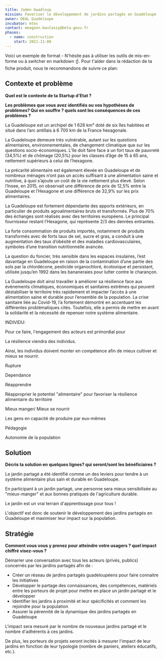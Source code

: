 ```yaml
---
title: Jaden Gwadloup
mission: Favoriser le développement de jardins partagés en Guadeloupe
owner: DEAL Guadeloupe
incubator: mtes
contact: meagann.boulassy@beta.gouv.fr
phases:
  - name: construction
    start: 2021-11-08
---
```

Voici un exemple de format  - N'hésite pas à utiliser les outils de mis-en-forme ou à switcher en markdown ☝️.
Pour t'aider dans la rédaction de ta fiche produit, nous te recommandons de suivre ce plan: 

## Contexte et problème

**Quel est le contexte de ta Startup d'Etat ?**

**Les problèmes que vous avez identifiés ou vos hypothèses de problèmes? Qui en souffre ? quels sont les conséquences de ces problèmes ?**

La Guadeloupe est un archipel de 1 628 km² doté de six îles habitées et situé dans l’arc antillais à 6 700 km de la France hexagonale.

La Guadeloupe demeure très vulnérable, autant sur les questions alimentaires, environnementales, de changement climatique que sur les questions socio-économiques. L’île doit faire face à un fort taux de pauvreté (34,5%) et de chômage (20,5%) pour les classes d’âge de 15 à 65 ans, nettement supérieurs à celui de l’hexagone.

La précarité alimentaire est également élevée en Guadeloupe et de nombreux ménages n’ont pas un accès suffisant à une alimentation saine et nutritive, à quoi s’ajoute un coût de la vie nettement plus élevé. Selon l’Insee, en 2015, on observait une différence de prix de 12,5% entre la Guadeloupe et l’Hexagone et une différence de 32,9% sur les prix alimentaires.

La Guadeloupe est fortement dépendante des apports extérieurs, en particulier de produits agroalimentaires bruts et transformés. Plus de 70% des échanges sont réalisés avec des territoires européens. Le principal fournisseur restant l’Hexagone, qui représente 2/3 des denrées entrantes.

La forte consommation de produits importés, notamment de produits transformés avec de forts taux de sel, sucre et gras, a conduit à une augmentation des taux d’obésité et des maladies cardiovasculaires, symboles d’une transition nutritionnelle avancée.

La question du foncier, très sensible dans les espaces insulaires, l’est davantage en Guadeloupe en raison de la contamination d’une partie des sols par la chlordécone, pesticide organochloré, écotoxique et persistant, utilisée jusqu’en 1992 dans les bananeraies pour lutter contre le charançon.

La Guadeloupe doit ainsi travailler à améliorer sa résilience face aux évènements climatiques, économiques et sanitaires extrêmes qui peuvent déstabiliser le territoire très rapidement et impacter l’accès à une alimentation saine et durable pour l’ensemble de la population. La crise sanitaire liée au Covid-19, l’a fortement démontré en accentuant les différentes problématiques cités. Toutefois, elle a permis de mettre en avant la solidarité et la nécessité de repenser notre système alimentaire.

INDIVIDU:

Pour ce faire, l'engagement des acteurs est primordial pour 

La résilience viendra des individus.

Ainsi, les individus doivent monter en compétence afin de mieux cultiver et mieux se nourrir.

Rupture

Dependance

Réapprendre 

Réapproprier le potentiel "alimentaire" pour favoriser la résilience alimentaire du territoire

Mieux manger/ Mieux se nourrir

Les gens en capacité de produire par eux-mêmes

Pédagogie

Autonomie de la population





## Solution

**Décris ta solution en quelques lignes? qui seront/sont les bénéficiaires ?**

Le jardin partagé a été identifié comme un des leviers pour tendre à un système alimentaire plus sain et durable en Guadeloupe.

En participant à un jardin partagé, une personne sera mieux sensibilisée au "mieux-manger" et aux bonnes pratiques de l'agriculture durable.

Le jardin est un vrai terrain d'apprentissage pour tous !

L'objectif est donc de soutenir le développement des jardins partagés en Guadeloupe et maximiser leur impact sur la population.

## Stratégie

**Comment vous vous y prenez pour atteindre votre usagers ? quel impact chiffré visez-vous ?**

Démarrer une conversation avec tous les acteurs (privés, publics) concernés par les jardins partagés afin de  :

* Créer un réseau de jardins partagés guadeloupéens pour faire connaitre les initiatives
* Développer le partage des connaissances, des compétences, matériels entre les porteurs de projet pour mettre en place un jardin partagé et le développer
* Identifier les jardins à proximité et leur spécificités et comment les rejoindre pour la population
* Assurer la pérennité de la dynamique des jardins partagés en Guadeloupe



L'impact sera mesuré par le nombre de nouveaux jardins partagé et le nombre d'adhérents à ces jardins. 

De plus, les porteurs de projets seront incités à mesurer l'impact de leur jardins en fonction de leur typologie (nombre de paniers, ateliers éducatifs, etc.).